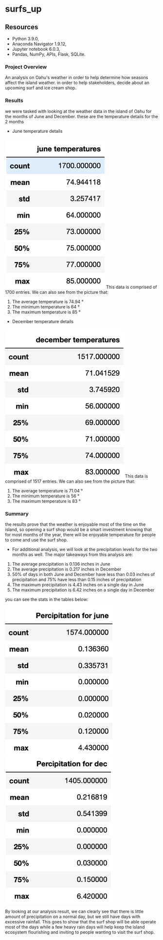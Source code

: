 # surfs_up

## Resources
* Python 3.9.0, 
* Anaconda Navigator 1.9.12,
* Jupyter notebook 6.0.3,
* Pandas, NumPy, APIs, Flask, SQLite.

### Project Overview

An analysis on Oahu's weather in order to help determine how seasons affect the island weather. in order to help stakeholders, decide about an upcoming surf and ice cream shop.

### Results

we were tasked with looking at the weather data in the island of Oahu for the months of June and December. these are the temperature details for the 2 months 

* June temperature details 

![picture](analysis/fig1.png)
This data is comprised of 1700 entries. We can also see from the picture that:

1. The average temperature is 74.94 °
2. The minimum temperature is 64 °
3. The maximum temperature is 85 °

* December temperature details 

![picture](analysis/fig2.png)
This data is comprised of 1517 entries. We can also see from the picture that:

1. The average temperature is 71.04 °
2. The minimum temperature is 56 °
3. The maximum temperature is 83 °

### Summary

the results prove that the weather is enjoyable most of the time on the island, so opening a surf shop would be a smart investment knowing that for most months of the year, there will be enjoyable temperature for people to come and use the surf shop.

* For additional analysis, we will look at the precipitation levels for the two months as well. The major takeaways from this analysis are:

1. The average precipitation is 0.136 inches in June
2. The average precipitation is 0.217 inches in December
3. 50% of days in both June and December have less than 0.03 inches of precipitation and 75% have less than 0.15 inches of precipitation
4. The maximum precipitation is 4.43 inches on a single day in June
5. The maximum precipitation is 6.42 inches on a single day in December

you can see the stats in the tables below:

![picture](analysis/fig3.png)![picture](analysis/fig4.png)

By looking at our analysis result, we can clearly see that there is little amount of precipitation on a normal day, but we still have days with excessive rainfall. This goes to show that the surf shop will be able operate most of the days while a few heavy rain days will help keep the island ecosystem flourishing and inviting to people wanting to visit the surf shop.
